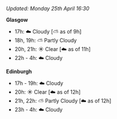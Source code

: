 *Updated: Monday 25th April 16:30*

**Glasgow**

* 17h: :cloud: Cloudy [:partly_sunny: as of 9h]
* 18h, 19h: :partly_sunny: Partly Cloudy
* 20h, 21h: :sunny: Clear [:cloud: as of 11h]
* 22h - 4h: :cloud: Cloudy

**Edinburgh**

* 17h - 19h: :cloud: Cloudy
* 20h: :sunny: Clear [:cloud: as of 12h]
* 21h, 22h: :partly_sunny: Partly Cloudy [:cloud: as of 12h]
* 23h - 4h: :cloud: Cloudy
